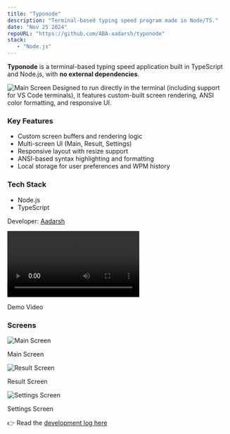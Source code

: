 ```yaml
---
title: "Typonode"
description: "Terminal-based typing speed program made in Node/TS."
date: "Nov 25 2024"
repoURL: "https://github.com/ABA-aadarsh/typonode"
stack: 
   - "Node.js"
---
```


**Typonode** is a terminal-based typing speed application built in TypeScript and Node.js, with **no external dependencies**.

![Main Screen](/assets/projects/typonode/main.png)
Designed to run directly in the terminal (including support for VS Code terminals), it features custom-built screen rendering, ANSI color formatting, and responsive UI.


### Key Features
- Custom screen buffers and rendering logic
- Multi-screen UI (Main, Result, Settings)
- Responsive layout with resize support
- ANSI-based syntax highlighting and formatting
- Local storage for user preferences and WPM history

### Tech Stack
- Node.js
- TypeScript

Developer: [Aadarsh](https://github.com/ABA-aadarsh)

<video controls>
  <source src="https://misc-assets.easycsit.com/typonode-demo-video.mp4" type="video/mp4" />
</video>
<p class="text-center">Demo Video</p>

### Screens

![Main Screen](/assets/projects/typonode/main.png)
<p class="text-center">Main Screen</p>

![Result Screen](/assets/projects/typonode/result.png)
<p class="text-center">Result Screen</p>

![Settings Screen](/assets/projects/typonode/settings.png)
<p class="text-center">Settings Screen</p>

👉 Read the [development log here](/logs/01-dev-process-behind-typonode)
